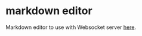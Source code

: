 # markdown editor

Markdown editor to use with Websocket server [here](https://github.com/iamkahvi/go_markdown_server).